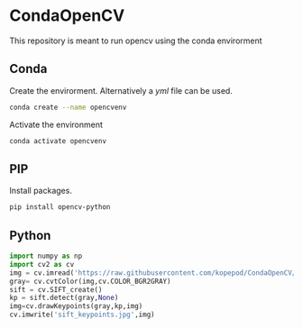 # CondaOpenCV

This repository is meant to run opencv using the conda envirorment

## Conda

Create the envirorment. Alternatively a _yml_ file can be used.

```bash
conda create --name opencvenv
```

Activate the environment

```bash
conda activate opencvenv
```

## PIP

Install packages. 

```bash
pip install opencv-python
```

## Python

```python
import numpy as np
import cv2 as cv
img = cv.imread('https://raw.githubusercontent.com/kopepod/CondaOpenCV/main/church.jpg')
gray= cv.cvtColor(img,cv.COLOR_BGR2GRAY)
sift = cv.SIFT_create()
kp = sift.detect(gray,None)
img=cv.drawKeypoints(gray,kp,img)
cv.imwrite('sift_keypoints.jpg',img)
```



